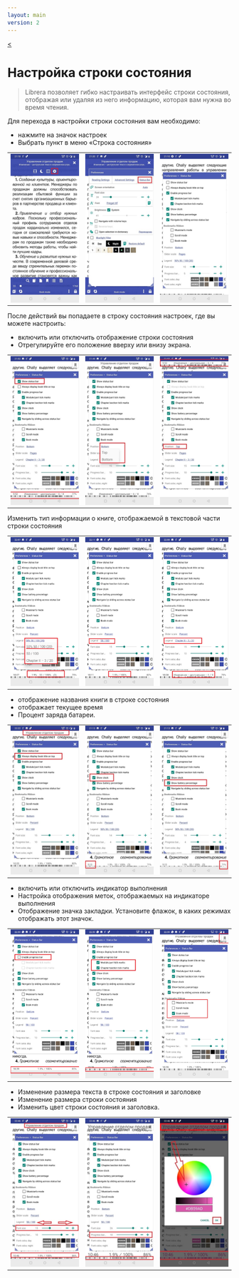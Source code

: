 ```yaml
---
layout: main
version: 2
---
```

[<](/wiki/faq/ru)

# Настройка строки состояния

> Librera позволяет гибко настраивать интерфейс строки состояния, отображая или удаляя из него информацию, которая вам нужна во время чтения.

Для перехода в настройки строки состояния вам необходимо:
* нажмите на значок настроек
* Выбрать пункт в меню «Строка состояния»

||||
|-|-|-|
|![](1.jpg)|![](2.jpg)|![](3.jpg)|


После действий вы попадаете в строку состояния настроек, где вы можете настроить:
* включить или отключить отображение строки состояния
* Отрегулируйте его положение вверху или внизу экрана.

||||
|-|-|-|
|![](20.jpg)|![](22.jpg)|![](21.jpg)|



Изменить тип информации о книге, отображаемой в текстовой части строки состояния

||||
|-|-|-|
|![](30.jpg)|![](31.jpg)|![](32.jpg)|

* отображение названия книги в строке состояния
* отображает текущее время
* Процент заряда батареи.

||||
|-|-|-|
|![](40.jpg)|![](41.jpg)|![](42.jpg)|



* включить или отключить индикатор выполнения
* Настройка отображения меток, отображаемых на индикаторе выполнения
* Отображение значка закладки. Установите флажок, в каких режимах отображать этот значок.

||||
|-|-|-|
|![](50.jpg)|![](51.jpg)|![](52.jpg)|

* Изменение размера текста в строке состояния и заголовке
* Изменение размера строки состояния
* Изменить цвет строки состояния и заголовка.

||||
|-|-|-|
|![](60.jpg)|![](61.jpg)|![](622.jpg)|
